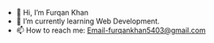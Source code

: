 - 👋 Hi, I’m Furqan Khan
- 🌱 I’m currently learning Web Development.
- 📫 How to reach me: Email-furqankhan5403@gmail.com

<!---
po1so9/po1so9 is a ✨ special ✨ repository because its `README.md` (this file) appears on your GitHub profile.
You can click the Preview link to take a look at your changes.
--->
